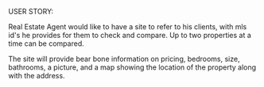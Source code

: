 USER STORY:

Real Estate Agent would like to have a site to refer to his clients, with mls id's he provides for them to check and compare. Up to two properties at a time can be compared. 

The site will provide bear bone information on pricing, bedrooms, size, bathrooms, a picture, and a map showing the location of the property along with the address.